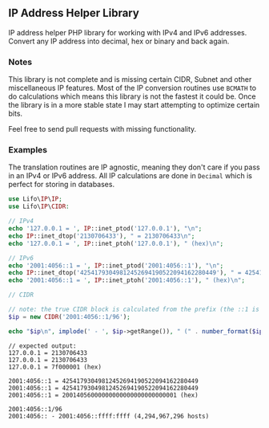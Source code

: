 ## IP Address Helper Library

IP address helper PHP library for working with IPv4 and IPv6 addresses. Convert any IP address into decimal, hex or binary and back again.

### Notes

This library is not complete and is missing certain CIDR, Subnet and other miscellaneous IP features. 
Most of the IP conversion routines use `BCMATH` to do calculations which means this library is not the fastest it
could be. Once the library is in a more stable state I may start attempting to optimize certain bits.

Feel free to send pull requests with missing functionality.

### Examples

The translation routines are IP agnostic, meaning they don't care if you pass in an IPv4 or IPv6 address.
All IP calculations are done in `Decimal` which is perfect for storing in databases. 

```php
use Lifo\IP\IP;
use Lifo\IP\CIDR:

// IPv4
echo '127.0.0.1 = ', IP::inet_ptod('127.0.0.1'), "\n";
echo IP::inet_dtop('2130706433'), " = 2130706433\n";
echo '127.0.0.1 = ', IP::inet_ptoh('127.0.0.1'), " (hex)\n";

// IPv6
echo '2001:4056::1 = ', IP::inet_ptod('2001:4056::1'), "\n";
echo IP::inet_dtop('42541793049812452694190522094162280449'), " = 42541793049812452694190522094162280449\n";
echo '2001:4056::1 = ', IP::inet_ptoh('2001:4056::1'), " (hex)\n";

// CIDR 

// note: the true CIDR block is calculated from the prefix (the ::1 is ignored)
$ip = new CIDR('2001:4056::1/96');

echo "$ip\n", implode(' - ', $ip->getRange()), " (" . number_format($ip->getTotal()) . " hosts)\n";
```

```
// expected output:
127.0.0.1 = 2130706433
127.0.0.1 = 2130706433
127.0.0.1 = 7f000001 (hex)

2001:4056::1 = 42541793049812452694190522094162280449
2001:4056::1 = 42541793049812452694190522094162280449
2001:4056::1 = 20014056000000000000000000000001 (hex)

2001:4056::1/96
2001:4056:: - 2001:4056::ffff:ffff (4,294,967,296 hosts)
```
